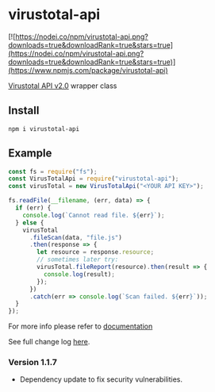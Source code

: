 # virustotal-api

[![https://nodei.co/npm/virustotal-api.png?downloads=true&downloadRank=true&stars=true](https://nodei.co/npm/virustotal-api.png?downloads=true&downloadRank=true&stars=true)](https://www.npmjs.com/package/virustotal-api)

[Virustotal API v2.0](https://developers.virustotal.com/v2.0/reference) wrapper class

## Install

```shell
npm i virustotal-api
```

## Example

```javascript
const fs = require("fs");
const VirusTotalApi = require("virustotal-api");
const virusTotal = new VirusTotalApi("<YOUR API KEY>");

fs.readFile(__filename, (err, data) => {
  if (err) {
    console.log(`Cannot read file. ${err}`);
  } else {
    virusTotal
      .fileScan(data, "file.js")
      .then(response => {
        let resource = response.resource;
        // sometimes later try:
        virusTotal.fileReport(resource).then(result => {
          console.log(result);
        });
      })
      .catch(err => console.log(`Scan failed. ${err}`));
  }
});
```

For more info please refer to [documentation](./docs/virus-total.md)

See full change log [here](CHANGELOG.md).

### Version 1.1.7

- Dependency update to fix security vulnerabilities.